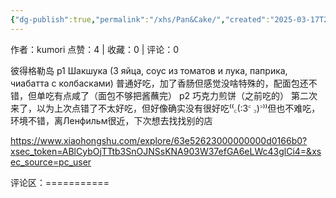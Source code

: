 ```yaml
---
{"dg-publish":true,"permalink":"/xhs/Pan&Cake/","created":"2025-03-17T22:36:48.022+08:00","updated":"2025-03-17T22:36:48.022+08:00"}
---
```


作者：kumori
点赞：4   |   收藏：0   |   评论：0

彼得格勒岛
p1 Шакшука (3 яйца, соус из томатов и лука, паприка, чиабатта с колбасками)
普通好吃，加了香肠但感觉没啥特殊的，配面包还不错，但单吃有点咸了（面包不够把酱蘸完）
p2 巧克力煎饼（之前吃的）
第二次来了，以为上次点错了不太好吃，但好像确实没有很好吃⁽⁽꜀(:3꜂ ꜆)꜄⁾⁾但也不难吃，环境不错，离Ленфильм很近，下次想去找找别的店

https://www.xiaohongshu.com/explore/63e52623000000000d0166b0?xsec_token=ABlCybOjTTtb3SnOJNSsKNA903W37efGA6eLWc43glCi4=&xsec_source=pc_user

评论区：===========

